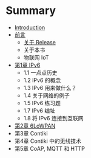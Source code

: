 # Summary

* [Introduction](README.md)
* [前言](0.qian_yan.md)
   * [关于 Release](0_1.guan_yu_release.md)
   * 关于本书
   * 物联网 IoT
* [第1章 IPv6](0_1.di_1_zhang_ipv6.md)
   * 1.1 一点点历史
   * 1.2 IPv6 的概念
   * 1.3 IPv6 用来做什么？
   * 1.4 关于网络的例子
   * 1.5 IPv6 练习题
   * 1.7 IPv6 编址
   * 1.8 将 IPv6 连接到互联网
* [第2章 6LoWPAN](0_2.di_2_zhang_6lowpan.md)
* 第3章 Contiki
* 第4章  Contiki 中的无线技术
* 第5章 CoAP, MQTT 和 HTTP

